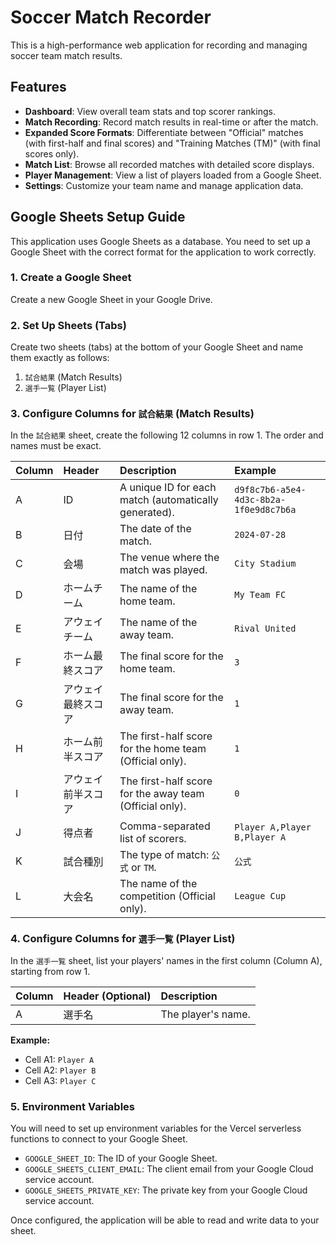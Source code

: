 
# Soccer Match Recorder

This is a high-performance web application for recording and managing soccer team match results.

## Features

-   **Dashboard**: View overall team stats and top scorer rankings.
-   **Match Recording**: Record match results in real-time or after the match.
-   **Expanded Score Formats**: Differentiate between "Official" matches (with first-half and final scores) and "Training Matches (TM)" (with final scores only).
-   **Match List**: Browse all recorded matches with detailed score displays.
-   **Player Management**: View a list of players loaded from a Google Sheet.
-   **Settings**: Customize your team name and manage application data.

## Google Sheets Setup Guide

This application uses Google Sheets as a database. You need to set up a Google Sheet with the correct format for the application to work correctly.

### 1. Create a Google Sheet

Create a new Google Sheet in your Google Drive.

### 2. Set Up Sheets (Tabs)

Create two sheets (tabs) at the bottom of your Google Sheet and name them exactly as follows:

1.  `試合結果` (Match Results)
2.  `選手一覧` (Player List)

### 3. Configure Columns for `試合結果` (Match Results)

In the `試合結果` sheet, create the following 12 columns in row 1. The order and names must be exact.

| Column | Header           | Description                                             | Example                                    |
| :----- | :--------------- | :------------------------------------------------------ | :----------------------------------------- |
| A      | ID               | A unique ID for each match (automatically generated).   | `d9f8c7b6-a5e4-4d3c-8b2a-1f0e9d8c7b6a`      |
| B      | 日付             | The date of the match.                                  | `2024-07-28`                               |
| C      | 会場             | The venue where the match was played.                   | `City Stadium`                             |
| D      | ホームチーム     | The name of the home team.                              | `My Team FC`                               |
| E      | アウェイチーム   | The name of the away team.                              | `Rival United`                             |
| F      | ホーム最終スコア | The final score for the home team.                      | `3`                                        |
| G      | アウェイ最終スコア | The final score for the away team.                      | `1`                                        |
| H      | ホーム前半スコア | The first-half score for the home team (Official only). | `1`                                        |
| I      | アウェイ前半スコア | The first-half score for the away team (Official only). | `0`                                        |
| J      | 得点者           | Comma-separated list of scorers.                        | `Player A,Player B,Player A`               |
| K      | 試合種別         | The type of match: `公式` or `TM`.                      | `公式`                                     |
| L      | 大会名           | The name of the competition (Official only).            | `League Cup`                               |

### 4. Configure Columns for `選手一覧` (Player List)

In the `選手一覧` sheet, list your players' names in the first column (Column A), starting from row 1.

| Column | Header (Optional) | Description         |
| :----- | :---------------- | :------------------ |
| A      | 選手名            | The player's name.  |

**Example:**
-   Cell A1: `Player A`
-   Cell A2: `Player B`
-   Cell A3: `Player C`

### 5. Environment Variables

You will need to set up environment variables for the Vercel serverless functions to connect to your Google Sheet.

-   `GOOGLE_SHEET_ID`: The ID of your Google Sheet.
-   `GOOGLE_SHEETS_CLIENT_EMAIL`: The client email from your Google Cloud service account.
-   `GOOGLE_SHEETS_PRIVATE_KEY`: The private key from your Google Cloud service account.

Once configured, the application will be able to read and write data to your sheet.
